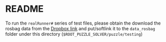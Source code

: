 # README

To run the ```realRunner#``` series of test files, please obtain the download the rosbag data from the [Dropbox link](https://www.dropbox.com/work/SuperviseIt%20(1)) and put/softlink it to the ```data_rosbag``` folder under this directory (```$ROOT_PUZZLE_SOLVER/puzzle/testing```)
